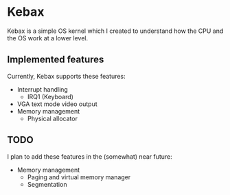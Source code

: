 # Kebax

Kebax is a simple OS kernel which I created to understand how the CPU and the OS work at a lower level.

## Implemented features

Currently, Kebax supports these features:

- Interrupt handling
    - IRQ1 (Keyboard)
- VGA text mode video output
- Memory management
    - Physical allocator

## TODO

I plan to add these features in the (somewhat) near future:

- Memory management
    - Paging and virtual memory manager
    - Segmentation

